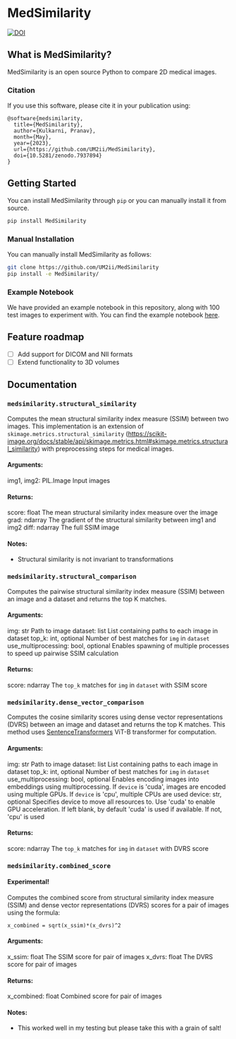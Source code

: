 # MedSimilarity

[![DOI](https://zenodo.org/badge/583443319.svg)](https://zenodo.org/badge/latestdoi/583443319)

## What is MedSimilarity?

MedSimilarity is an open source Python to compare 2D medical images.

### Citation

If you use this software, please cite it in your publication using:

```text
@software{medsimilarity,
  title={MedSimilarity},
  author={Kulkarni, Pranav},
  month={May},
  year={2023},
  url={https://github.com/UM2ii/MedSimilarity},
  doi={10.5281/zenodo.7937894}
}
```

## Getting Started

You can install MedSimilarity through `pip` or you can manually install it from source.

```bash
pip install MedSimilarity
```

### Manual Installation

You can manually install MedSimilarity as follows:

```bash
git clone https://github.com/UM2ii/MedSimilarity
pip install -e MedSimilarity/
```

### Example Notebook

We have provided an example notebook in this repository, along with 100 test images to experiment with. You can find the example notebook [here](./notebooks/example.ipynb).

## Feature roadmap

- [ ] Add support for DICOM and NII formats
- [ ] Extend functionality to 3D volumes

## Documentation

### `medsimilarity.structural_similarity`

Computes the mean structural similarity index measure (SSIM) between two images. This implementation is an extension of `skimage.metrics.structural_similarity` (https://scikit-image.org/docs/stable/api/skimage.metrics.html#skimage.metrics.structural_similarity) with preprocessing steps for medical images.

#### Arguments:
img1, img2: PIL.Image
  Input images

#### Returns:
score: float
  The mean structural similarity index measure over the image
grad: ndarray
  The gradient of the structural similarity between img1 and img2
diff: ndarray
  The full SSIM image

#### Notes:
- Structural similarity is not invariant to transformations

### `medsimilarity.structural_comparison`

Computes the pairwise structural similarity index measure (SSIM) between an image and a dataset and returns the top K matches.  

#### Arguments:
img: str
  Path to image
dataset: list
  List containing paths to each image in dataset
top_k: int, optional
  Number of best matches for `img` in `dataset`
use_multiprocessing: bool, optional
  Enables spawning of multiple processes to speed up pairwise SSIM calculation

#### Returns:
score: ndarray
  The `top_k` matches for `img` in `dataset` with SSIM score

### `medsimilarity.dense_vector_comparison`

Computes the cosine similarity scores using dense vector representations (DVRS) between an image and dataset and returns the top K matches. This method uses [SentenceTransformers](https://www.sbert.net/) ViT-B transformer for computation.

#### Arguments:
img: str
  Path to image
dataset: list
  List containing paths to each image in dataset
top_k: int, optional
  Number of best matches for `img` in `dataset`
use_multiprocessing: bool, optional
  Enables encoding images into embeddings using multiprocessing. If `device` is 'cuda', images are encoded using multiple GPUs. If `device` is 'cpu', multiple CPUs are used
device: str, optional
  Specifies device to move all resources to. Use 'cuda' to enable GPU acceleration. If left blank, by default 'cuda' is used if available. If not, 'cpu' is used

#### Returns:
score: ndarray
  The `top_k` matches for `img` in `dataset` with DVRS score

### `medsimilarity.combined_score`

#### Experimental!
Computes the combined score from structural similarity index measure (SSIM) and dense vector representations (DVRS) scores for a pair of images using the formula:

```text
x_combined = sqrt(x_ssim)*(x_dvrs)^2
```

#### Arguments:
x_ssim: float
  The SSIM score for pair of images
x_dvrs: float
  The DVRS score for pair of images

#### Returns:
x_combined: float
  Combined score for pair of images

#### Notes:
- This worked well in my testing but please take this with a grain of salt!
